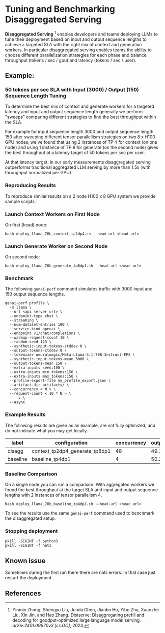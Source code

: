 <!--
SPDX-FileCopyrightText: Copyright (c) 2024-2025 NVIDIA CORPORATION & AFFILIATES. All rights reserved.
SPDX-License-Identifier: Apache-2.0

Licensed under the Apache License, Version 2.0 (the "License");
you may not use this file except in compliance with the License.
You may obtain a copy of the License at

http://www.apache.org/licenses/LICENSE-2.0

Unless required by applicable law or agreed to in writing, software
distributed under the License is distributed on an "AS IS" BASIS,
WITHOUT WARRANTIES OR CONDITIONS OF ANY KIND, either express or implied.
See the License for the specific language governing permissions and
limitations under the License.
-->

# Tuning and Benchmarking Disaggregated Serving

**Disaggregated Serving** [^1] enables developers and teams deploying
LLMs to tune their deployment based on input and output sequence
lengths to achieve a targeted SLA with the right mix of context and
generation workers. In particular disaggregated serving enables teams
the ability to choose different parallelization strategies for each
phase and balance throughput (tokens / sec / gpu) and latency (tokens
/ sec / user).

## Example:

### 50 tokens per sec SLA with Input (3000) / Output (150)  Sequence Length Tuning

To determine the best mix of context and generate workers for a
targeted latency and input and output sequence length generally we
perform "sweeps" comparing different strategies to find the best
throughput within the SLA.

For example for input sequence length 3000 and output sequence length
150 after sweeping different tensor parallellism strategies on two
8 x H100 GPU nodes, we've found that using 2 instances of TP 4 for
context (on one node) and using 1 instance of TP 8 for generate (on
the second node) gives the best throughput at a latency target of 50
tokens per sec per user.

At that latency target, in our early measurements disaggregated
serving outperforms traditional aggregated LLM serving by more than 1.5x
(with throughput normalized per GPU).

### Reproducing Results

To reproduce similar results on a 2 node H100 x 8 GPU system we
provide sample scripts.

### Launch Context Workers on First Node

On first (head) node:

```
bash deploy_llama_70b_context_tp2dp4.sh --head-url <head url>
```

### Launch Generate Worker on Second Node

On second node:

```
bash deploy_llama_70b_generate_tp8dp1.sh --head-url <head url>
```

### Benchmark

The following `genai-perf` command simulates traffic with 3000 input and 150 output sequence lengths.

```
genai-perf profile \
  -m llama \
  --url <api server url> \
  --endpoint-type chat \
  --streaming \
  --num-dataset-entries 100 \
  --service-kind openai \
  --endpoint v1/chat/completions \
  --warmup-request-count 10 \
  --random-seed 123 \
  --synthetic-input-tokens-stddev 0 \
  --output-tokens-stddev 0 \
  --tokenizer neuralmagic/Meta-Llama-3.1-70B-Instruct-FP8 \
  --synthetic-input-tokens-mean 3000 \
  --output-tokens-mean 150 \
  --extra-inputs seed:100 \
  --extra-inputs min_tokens:150 \
  --extra-inputs max_tokens:150 \
  --profile-export-file my_profile_export.json \
  --artifact-dir artifacts/ \
  --concurrency < N > \
  --request-count < 10 * N > \
  -- -v \
  --async
```

### Example Results

The following results are given as an example, are not fully
optimized, and do not indicate what you may get locally.

| label    | configuration                  | concurrency | output_token_throughput_per_request | output_token_throughput_per_gpu | time_to_first_token | inter_token_latency |
|----------|--------------------------------|-------------|-------------------------------------|---------------------------------|---------------------|---------------------|
| disagg   | context_tp2dp4_generate_tp8dp1 |          48 |                    49.18197330348195      |        87.55798331              |       1157.4852116520833    |       15.935926391666667  |
| baseline | baseline_tp4dp1                |           4 |                         50.27116554062172 |                     56.26445983 |         709.2506074249999 |         15.265875249999999 |


###  Baseline Comparison

On a single node you can run a comparison. With aggregated workers we
found the best throughput at the target SLA and input and output
sequence lengths with 2 instances of tensor parallelism 4.

```
bash deploy_llama_70b_baseline_tp4dp2.sh --head-url <head url>
```

To see the results use the same `genai-perf` command used to benchmark
the disaggregated setup.


### Stopping deployment

```
pkill -SIGINT -f python3
pkill -SIGINT -f nats
```

## Known issue

Sometimes during the first run there there are nats errors. In that case just restart the deployment.

## References

[^1]: Yinmin Zhong, Shengyu Liu, Junda Chen, Jianbo Hu, Yibo Zhu, Xuanzhe Liu, Xin Jin, and Hao
Zhang. Distserve: Disaggregating prefill and decoding for goodput-optimized large language
model serving. *arXiv:2401.09670v3 [cs.DC]*, 2024.
